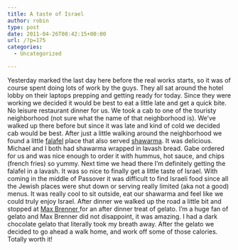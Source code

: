 ```yaml
---
title: A taste of Israel
author: robin
type: post
date: 2011-04-26T08:42:15+00:00
url: /?p=175
categories:
  - Uncategorized

---
```

Yesterday marked the last day here before the real works starts, so it was of course spent doing lots of work by the guys. They all sat around the hotel lobby on their laptops prepping and getting ready for today. Since they were working we decided it would be best to eat a little late and get a quick bite. No leisure restaurant dinner for us. We took a cab to one of the touristy neighborhood (not sure what the name of that neighborhood is). We&#8217;ve walked up there before but since it was late and kind of cold we decided cab would be best. After just a little walking around the neighborhood we found a little [falafel][1] place that also served <a href="http://en.wikipedia.org/wiki/Shawarma" target="_blank">shawarma</a>. It was delicious. Michael and I both had shawarma wrapped in lavash bread. Gabe ordered for us and was nice enough to order it with hummus, hot sauce, and chips (french fries) so yummy. Next time we head there I&#8217;m definitely getting the falafel in a lavash. It was so nice to finally get a little taste of Israel. With coming in the middle of Passover it was difficult to find Israeli food since all the Jewish places were shut down or serving really limited (aka not a good) menus. It was really cool to sit outside, eat our shawarma and feel like we could truly enjoy Israel. After dinner we walked up the road a little bit and stopped at <a href="http://www.maxbrenner.com/" target="_blank">Max Brenner </a> for an after dinner treat of gelato. I&#8217;m a huge fan of gelato and Max Brenner did not disappoint, it was amazing. I had a dark chocolate gelato that literally took my breath away. After the gelato we decided to go ahead a walk home, and work off some of those calories. Totally worth it!

 [1]: http://en.wikipedia.org/wiki/Falafel